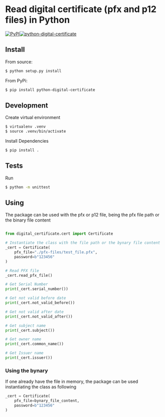 # Read digital certificate (pfx and p12 files) in Python

[![PyPI](https://img.shields.io/pypi/v/python-digital-certificate)](https://pypi.org/project/python-digital-certificate/)[![python-digital-certificate](https://github.com/leogregianin/python-digital-certificate/actions/workflows/main.yml/badge.svg)](https://github.com/leogregianin/python-digital-certificate/actions/workflows/main.yml)

## Install

From source:
```sh
$ python setup.py install
```

From PyPi:
```sh
$ pip install python-digital-certificate
```

## Development

Create virtual environment

```sh
$ virtualenv .venv
$ source .venv/bin/activate
```

Install Dependencies
    
```sh
$ pip install .
```

## Tests
    
Run
    
```sh
$ python -m unittest
```

## Using
The package can be used with the pfx or p12 file, being the pfx file path or the binary file content

```python

from digital_certificate.cert import Certificate

# Instantiate the class with the file path or the bynary file content 
_cert = Certificate(
    pfx_file="./pfx-files/test_file.pfx",
    password=b"123456"
)

# Read PFX file
_cert.read_pfx_file()

# Get Serial Number
print(_cert.serial_number())

# Get not valid before date
print(_cert.not_valid_before())

# Get not valid after date
print(_cert.not_valid_after())

# Get subject name
print(_cert.subject())

# Get owner name
print(_cert.common_name())

# Get Issuer name
print(_cert.issuer())
```

### Using the bynary
If one already have the file in memory, the package can be used instantiating the class as following

```python
_cert = Certificate(
    pfx_file=bynary_file_content,
    password=b"123456"
)
```